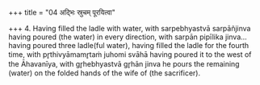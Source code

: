 +++
title = "04 अद्भिः स्रुचम् पूरयित्वा"

+++
4. Having filled the ladle with water, with sarpebhyastvā sarpāñjinva having poured (the water) in every direction, with sarpān pipīlika jinva... having poured three ladle(ful water), having filled the ladle for the fourth time, with pr̥thivyāmamr̥taṁ juhomi svāhā having poured it to the west of the Āhavanīya, with gr̥hebhyastvā gr̥hān jinva he pours the remaining (water) on the folded hands of the wife of (the sacrificer).
